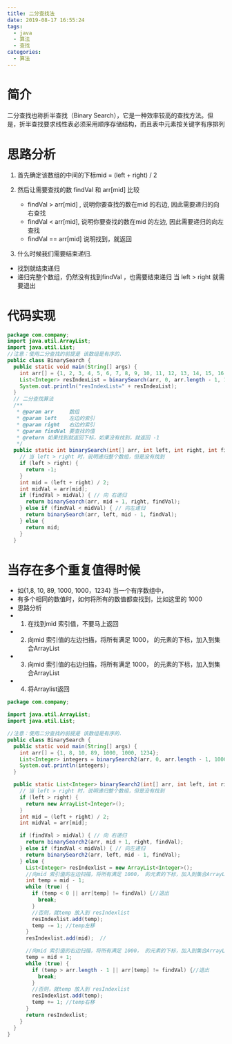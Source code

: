 ```yaml
---
title: 二分查找法
date: 2019-08-17 16:55:24
tags: 
  - java
  - 算法
  - 查找
categories:
  - 算法
---
```

# 简介
二分查找也称折半查找（Binary Search），它是一种效率较高的查找方法。但是，折半查找要求线性表必须采用顺序存储结构，而且表中元素按关键字有序排列
# 思路分析
1. 首先确定该数组的中间的下标mid = (left + right) / 2
2. 然后让需要查找的数 findVal 和 arr[mid] 比较
    - findVal > arr[mid] ,  说明你要查找的数在mid 的右边, 因此需要递归的向右查找
    - findVal < arr[mid], 说明你要查找的数在mid 的左边, 因此需要递归的向左查找
    - findVal == arr[mid] 说明找到，就返回

3. 什么时候我们需要结束递归.
- 找到就结束递归 
- 递归完整个数组，仍然没有找到findVal ，也需要结束递归  当 left > right 就需要退出

# 代码实现
```java
package com.company;
import java.util.ArrayList;
import java.util.List;
//注意：使用二分查找的前提是 该数组是有序的.
public class BinarySearch {
  public static void main(String[] args) {
    int arr[] = {1, 2, 3, 4, 5, 6, 7, 8, 9, 10, 11, 12, 13, 14, 15, 16, 17, 18, 19, 20};
    List<Integer> resIndexList = binarySearch(arr, 0, arr.length - 1, 1);
    System.out.println("resIndexList=" + resIndexList);
  }
  // 二分查找算法
  /**
   * @param arr     数组
   * @param left    左边的索引
   * @param right   右边的索引
   * @param findVal 要查找的值
   * @return 如果找到就返回下标，如果没有找到，就返回 -1
   */
  public static int binarySearch(int[] arr, int left, int right, int findVal) {
    // 当 left > right 时，说明递归整个数组，但是没有找到
    if (left > right) {
      return -1;
    }
    int mid = (left + right) / 2;
    int midVal = arr[mid];
    if (findVal > midVal) { // 向 右递归
      return binarySearch(arr, mid + 1, right, findVal);
    } else if (findVal < midVal) { // 向左递归
      return binarySearch(arr, left, mid - 1, findVal);
    } else {
      return mid;
    }
  }
```
# 当存在多个重复值得时候
   * 如{1,8, 10, 89, 1000, 1000，1234} 当一个有序数组中，
   * 有多个相同的数值时，如何将所有的数值都查找到，比如这里的 1000
   * 思路分析
   * 1. 在找到mid 索引值，不要马上返回
   * 2. 向mid 索引值的左边扫描，将所有满足 1000， 的元素的下标，加入到集合ArrayList
   * 3. 向mid 索引值的右边扫描，将所有满足 1000， 的元素的下标，加入到集合ArrayList
   * 4. 将Arraylist返回
```java
package com.company;

import java.util.ArrayList;
import java.util.List;

//注意：使用二分查找的前提是 该数组是有序的.
public class BinarySearch {
  public static void main(String[] args) {
    int arr[] = {1, 8, 10, 89, 1000, 1000, 1234};
    List<Integer> integers = binarySearch2(arr, 0, arr.length - 1, 1000);
    System.out.println(integers);
  }

  public static List<Integer> binarySearch2(int[] arr, int left, int right, int findVal) {
    // 当 left > right 时，说明递归整个数组，但是没有找到
    if (left > right) {
      return new ArrayList<Integer>();
    }
    int mid = (left + right) / 2;
    int midVal = arr[mid];

    if (findVal > midVal) { // 向 右递归
      return binarySearch2(arr, mid + 1, right, findVal);
    } else if (findVal < midVal) { // 向左递归
      return binarySearch2(arr, left, mid - 1, findVal);
    } else {
      List<Integer> resIndexlist = new ArrayList<Integer>();
      //向mid 索引值的左边扫描，将所有满足 1000， 的元素的下标，加入到集合ArrayList
      int temp = mid - 1;
      while (true) {
        if (temp < 0 || arr[temp] != findVal) {//退出
          break;
        }
        //否则，就temp 放入到 resIndexlist
        resIndexlist.add(temp);
        temp -= 1; //temp左移
      }
      resIndexlist.add(mid);  //

      //向mid 索引值的右边扫描，将所有满足 1000， 的元素的下标，加入到集合ArrayList
      temp = mid + 1;
      while (true) {
        if (temp > arr.length - 1 || arr[temp] != findVal) {//退出
          break;
        }
        //否则，就temp 放入到 resIndexlist
        resIndexlist.add(temp);
        temp += 1; //temp右移
      }
      return resIndexlist;
    }
  }
}

```